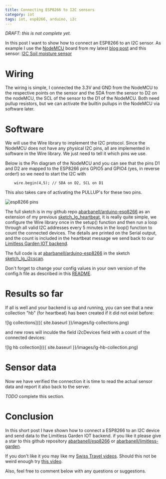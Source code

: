 ```yaml
---
title: Connecting ESP8266 to I2C sensors
category: iot
tags: iot, esp8266, arduino, i2c
---
```

	
_DRAFT: this is not complete yet._ 

In this post I want to show how to connect an ESP8266 to an I2C sensor. As example
I use the [NodeMCU](http://www.nodemcu.com/index_en.html) board from my latest 
[blog post](http://blog.abarbanell.de/arduino-esp8266/iot/lg/) and this sensor: 
[I2C Soil moisture sensor](https://www.tindie.com/products/miceuz/i2c-soil-moisture-sensor/)

# Wiring

The wiring is simple, I connected the 3.3V and GND from the NodeMCU to the respective points on 
the sensor and the SDA from the sensor to D2 on the nodeMCU, the SCL of the sensor to the D1
of the NodeMCU. Both need pullup resistors, but we can activate the builtin pullups in the 
NodeMCU via software later.

# Software

We will use the Wire library to implement the I2C protocol. Since the NodeMCU does not have any 
physical I2C pins, all are implemented in software in the Wire library. We just need to tell it 
which pins we use. 

Below is the Pin diagram of the NodeMCU and you can see that the pins D1 and D2 are mapped to the 
ESP8266 pins GPIO5 and GPIO4 (yes, in reverse order!) so we need to start the I2C with 

        wire.begin(4,5); // SDA on D2, SCL on D1

This also takes care of activating the PULLUP's for these two pins.

![esp8266 pins](https://raw.githubusercontent.com/nodemcu/nodemcu-devkit/master/Documents/NODEMCU-DEVKIT-INSTRUCTION-EN.png)


The full sketch is in my github repo 
[abarbanell/arduino-esp8266](https://github.com/abarbanell/arduino-esp8266/tree/master/sketch_lg_i2cscan)
as an extension of my previous [sketch_lg_heartbeat](https://github.com/abarbanell/arduino-esp8266/tree/master/sketch_lg_heartbeat), 
it is really quite simple, we configure the Wire library once in the setup() function and then run 
a loop through all valid I2C addresses every 5 minutes in the loop() function to count the connected 
devices. The details are printed on the Serial output, and the count is included in the heartbeat message 
we send back to our [Limitless Garden IOT backend](http://blog.abarbanell.de/raspberry/2015/12/30/monitoring-iot-backend).

The full code is at [abarbanell/arduino-esp8266](https://github.com/abarbanell/arduino-esp8266) in the sketch
[sketch_lg_i2cscan](https://github.com/abarbanell/arduino-esp8266/tree/master/sketch_lg_i2cscan).

Don't forget to change your config values in your own version of the config.h file as 
described in this 
[README](https://github.com/abarbanell/arduino-esp8266/blob/master/sketch_lg_heartbeat/README.md).


# Results so far

If all is well and your backend is up and running, you can see that a new 
collection "hb" (for heartbeat) has been created if it did not exist before: 

![lg collections]({{ site.baseurl }}/images/lg-collections.png)

and new rows will inculde the field i2cDevices field with a count of the connected 
devices: 

![lg hb collection]({{ site.baseurl }}/images/lg-hb-collection.png) 

# Sensor data

Now we have verified the connection it is time to read the actual sensor data and report it also 
back to the server.

*TODO* complete this section.

# Conclusion

In this short post I have shown how to connect a ESP8266 to an I2C device and send data to the 
Limitless Garden IOT backend. if you like it please give a star to this github repository
[abarbanell/esp8266](https://github.com/abarbanell/arduino-esp8266) or 
[abarbanell/limitless-garden](https://github.com/abarbanell/limitless-garden).

If you don't like it you may like my 
[Swiss Travel videos](https://www.youtube.com/playlist?list=PLyu5cHg7bWPiN-KlItY2fNfK20Gk_CE8b). 
Should this not be weird enough try 
[this video](https://www.youtube.com/watch?v=bLTNhu8izu0).

Also, feel free to comment below with any questions or suggestions.
